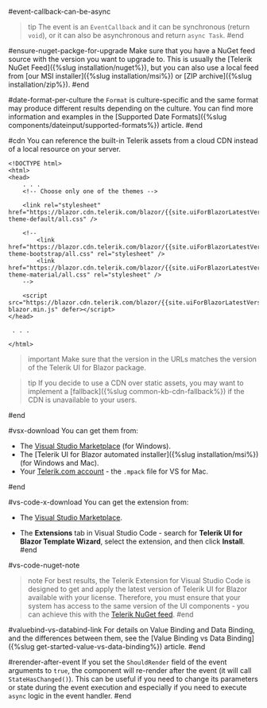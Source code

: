 #event-callback-can-be-async
>tip The event is an `EventCallback` and it can be synchronous (return `void`), or it can also be asynchronous and return `async Task`.
#end

#ensure-nuget-packge-for-upgrade
Make sure that you have a NuGet feed source with the version you want to upgrade to. This is usually the [Telerik NuGet Feed]({%slug installation/nuget%}), but you can also use a local feed from [our MSI installer]({%slug installation/msi%}) or [ZIP archive]({%slug installation/zip%}).
#end

#date-format-per-culture
the `Format` is culture-specific and the same format may produce different results depending on the culture. You can find more information and examples in the [Supported Date Formats]({%slug components/dateinput/supported-formats%}) article.
#end

#cdn
You can reference the built-in Telerik assets from a cloud CDN instead of a local resource on your server.

````CSHTML
<!DOCTYPE html>
<html>
<head>
    . . .
    <!-- Choose only one of the themes -->
    
    <link rel="stylesheet" href="https://blazor.cdn.telerik.com/blazor/{{site.uiForBlazorLatestVersion}}/kendo-theme-default/all.css" />
    
    <!-- 
        <link href="https://blazor.cdn.telerik.com/blazor/{{site.uiForBlazorLatestVersion}}/kendo-theme-bootstrap/all.css" rel="stylesheet" />
        <link href="https://blazor.cdn.telerik.com/blazor/{{site.uiForBlazorLatestVersion}}/kendo-theme-material/all.css" rel="stylesheet" />
    -->
    
    <script src="https://blazor.cdn.telerik.com/blazor/{{site.uiForBlazorLatestVersion}}/telerik-blazor.min.js" defer></script>
</head>

 . . .
 
</html>
````


>important Make sure that the version in the URLs matches the version of the Telerik UI for Blazor package.

>tip If you decide to use a CDN over static assets, you may want to implement a [fallback]({%slug common-kb-cdn-fallback%}) if the CDN is unavailable to your users.


#end



#vsx-download
You can get them from:

* The [Visual Studio Marketplace](https://marketplace.visualstudio.com/items?itemName=TelerikInc.TelerikBlazorVSExtensions) (for Windows).
* The [Telerik UI for Blazor automated installer]({%slug installation/msi%}) (for Windows and Mac).
* Your [Telerik.com account](https://www.telerik.com/account/product-download?product=BLAZOR) - the `.mpack` file for VS for Mac.

#end


#vs-code-x-download
You can get the extension from:

* The [Visual Studio Marketplace](https://marketplace.visualstudio.com/items?itemName=TelerikInc.blazortemplatewizard).

* The **Extensions** tab in Visual Studio Code - search for **Telerik UI for Blazor Template Wizard**, select the extension, and then click **Install**.
#end

#vs-code-nuget-note
>note For best results, the Telerik Extension for Visual Studio Code is designed to get and apply the latest version of Telerik UI for Blazor available with your license. Therefore, you must ensure that your system has access to the same version of the UI components - you can achieve this with the [Telerik NuGet feed](../../installation/nuget).
#end


#valuebind-vs-databind-link
For details on Value Binding and Data Binding, and the differences between them, see the [Value Binding vs Data Binding]({%slug get-started-value-vs-data-binding%}) article.
#end



#rerender-after-event
If you set the `ShouldRender` field of the event arguments to `true`, the component will re-render after the event (it will call `StateHasChanged()`). This can be useful if you need to change its parameters or state during the event execution and especially if you need to execute `async` logic in the event handler.
#end